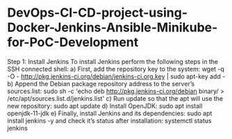 # DevOps-CI-CD-project-using-Docker-Jenkins-Ansible-Minikube-for-PoC-Development

Step 1: Install Jenkins
To install Jenkins perform the following steps in the SSH connected shell:
a) First, add the repository key to the system:
wget -q -O - http://pkg.jenkins-ci.org/debian/jenkins-ci.org.key | sudo apt-key add -
b) Append the Debian package repository address to the server’s sources.list:
sudo sh -c 'echo deb http://pkg.jenkins-ci.org/debian binary/ > /etc/apt/sources.list.d/jenkins.list'
c) Run update so that the apt will use the new repository: sudo apt update
d) Install OpenJDK: sudo apt install openjdk-11-jdk
e) Finally, install Jenkins and its dependencies:
sudo apt install jenkins -y
and check it’s status after installation: systemctl status jenkins
